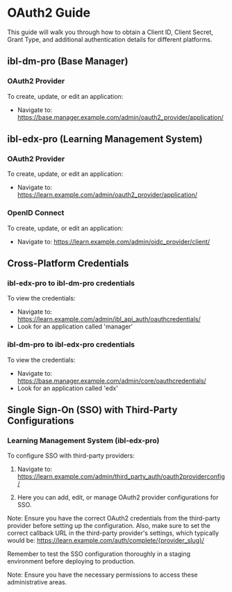 
# OAuth2 Guide

This guide will walk you through how to obtain a Client ID, Client Secret, Grant Type, and additional authentication details for different platforms.

## ibl-dm-pro (Base Manager)

### OAuth2 Provider
To create, update, or edit an application:
- Navigate to: https://base.manager.example.com/admin/oauth2_provider/application/

## ibl-edx-pro (Learning Management System)

### OAuth2 Provider
To create, update, or edit an application:
- Navigate to: https://learn.example.com/admin/oauth2_provider/application/

### OpenID Connect
To create, update, or edit an application:
- Navigate to: https://learn.example.com/admin/oidc_provider/client/

## Cross-Platform Credentials

### ibl-edx-pro to ibl-dm-pro credentials
To view the credentials:
- Navigate to: https://learn.example.com/admin/ibl_api_auth/oauthcredentials/
- Look for an application called 'manager'

### ibl-dm-pro to ibl-edx-pro credentials
To view the credentials:
- Navigate to: https://base.manager.example.com/admin/core/oauthcredentials/
- Look for an application called 'edx'


## Single Sign-On (SSO) with Third-Party Configurations

### Learning Management System (ibl-edx-pro)

To configure SSO with third-party providers:

1. Navigate to: https://learn.example.com/admin/third_party_auth/oauth2providerconfig/

2. Here you can add, edit, or manage OAuth2 provider configurations for SSO.

Note: Ensure you have the correct OAuth2 credentials from the third-party provider before setting up the configuration. Also, make sure to set the correct callback URL in the third-party provider's settings, which typically would be:
https://learn.example.com/auth/complete/{provider_slug}/

Remember to test the SSO configuration thoroughly in a staging environment before deploying to production.


Note: Ensure you have the necessary permissions to access these administrative areas.

